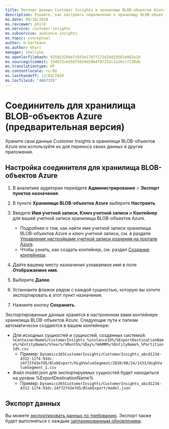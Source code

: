 ```yaml
---
title: Экспорт данных Customer Insights в хранилище BLOB-объектов Azure
description: Узнайте, как настроить подключение к хранилищу BLOB-объектов Azure.
ms.date: 09/18/2020
ms.reviewer: philk
ms.service: customer-insights
ms.subservice: audience-insights
ms.topic: conceptual
author: m-hartmann
ms.author: mhart
manager: shellyha
ms.openlocfilehash: 925b53260e7c633e17d7f172d2dd2d581e982e10
ms.sourcegitcommit: 334633cbd58f5659d20b4f87252c1a10cc7130db
ms.translationtype: HT
ms.contentlocale: ru-RU
ms.lasthandoff: 12/03/2020
ms.locfileid: "4667155"
---
```

# <a name="connector-for-azure-blob-storage-preview"></a>Соединитель для хранилища BLOB-объектов Azure (предварительная версия)

Храните свои данные Customer Insights в хранилище BLOB-объектов Azure или используйте их для переноса своих данных в другие приложения.

## <a name="configure-the-connector-for-azure-blob-storage"></a>Настройка соединителя для хранилища BLOB-объектов Azure

1. В аналитике аудитории перейдите **Администрирование** > **Экспорт пунктов назначения**.

1. В пункте **Хранилище BLOB-объектов Azure** выберите **Настроить**.

1. Введите **Имя учетной записи**, **Ключ учетной записи** и **Контейнер** для вашей учетной записи хранилища BLOB-объектов Azure.
    - Подробнее о том, как найти имя учетной записи хранилища BLOB-объектов Azure и ключ учетной записи, см. в разделе [Управление настройками учетной записи хранения на портале Azure](https://docs.microsoft.com/azure/storage/common/storage-account-manage).
    - Чтобы узнать, как создать контейнер, см. раздел [Создание контейнера](https://docs.microsoft.com/azure/storage/blobs/storage-quickstart-blobs-portal#create-a-container).

1. Дайте вашему месту назначения узнаваемое имя в поле **Отображаемое имя**.

1. Выберите **Далее**.

1. Установите флажок рядом с каждой сущностью, которую вы хотите экспортировать в этот пункт назначения.

1. Нажмите кнопку **Сохранить**.

Экспортированные данные хранятся в настроенном вами контейнере хранилища BLOB-объектов Azure. Следующие пути к папкам автоматически создаются в вашем контейнере:

- Для исходных сущностей и сущностей, созданных системой: `%ContainerName%/CustomerInsights_%instanceID%/%ExportDestinationName%/%EntityName%/%Year%/%Month%/%Day%/%HHMM%/%EntityName%_%PartitionId%.csv`
  - Пример: `Dynamics365CustomerInsights/CustomerInsights_abcd1234-4312-11f4-93dc-24f72f43e7d5/BlobExport/HighValueSegment/2020/08/24/1433/HighValueSegment_1.csv`
- Файл model.json для экспортируемых сущностей будет находиться на уровне %ExportDestinationName%
  - Пример: `Dynamics365CustomerInsights/CustomerInsights_abcd1234-4312-11f4-93dc-24f72f43e7d5/BlobExport/model.json`

## <a name="export-the-data"></a>Экспорт данных

Вы можете [экспортировать данных по требованию](/export-destinations.md#export-data-on-demand). Экспорт также будет выполняться с каждым [запланированным обновлением](system.md#schedule-tab).
